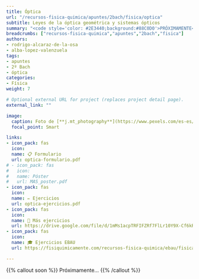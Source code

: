 ```yaml
---
title: Óptica
url: "/recursos-fisica-quimica/apuntes/2bach/fisica/optica"
subtitle: Leyes de la óptica geométrica y sistemas ópticos
summary: "<code style='color: #2E3440;background:#88C0D0'>PRÓXIMAMENTE</code> <br> Leyes de la óptica geométrica. Sistemas ópticos. El ojo humano. Instrumentos ópticos."
breadcrumbs: ["recursos-fisica-quimica","apuntes","2bach","fisica"]
authors:
- rodrigo-alcaraz-de-la-osa
- alba-lopez-valenzuela
tags:
- apuntes
- 2º Bach
- óptica
categories:
- Física
weight: 7

# Optional external URL for project (replaces project detail page).
external_link: ""

image:
  caption: Foto de [**j.mt_photography**](https://www.pexels.com/es-es/@j-mt_photography-628996) en [Pexels](https://www.pexels.com/es-es/)
  focal_point: Smart

links:
- icon_pack: fas
  icon:
  name: 📋 Formulario
  url: optica-formulario.pdf
# - icon_pack: fas
#   icon:
#   name: Póster
#   url: MAS_poster.pdf
- icon_pack: fas
  icon:
  name: ✏️ Ejercicios
  url: optica-ejercicios.pdf
- icon_pack: fas
  icon:
  name: 🔗 Más ejercicios
  url: https://drive.google.com/file/d/1mMs1acpTRFIFZRf7FlLr10Y9X-Cf6kRF/view
- icon_pack: fas
  icon:
  name: 🎓 Ejercicios EBAU
  url: https://fisiquimicamente.com/recursos-fisica-quimica/ebau/fisica/por-temas/optica/

---
```


<!-- <iframe src="https://phet.colorado.edu/sims/html/bending-light/latest/bending-light_es.html" width="800" height="600" scrolling="no" allowfullscreen></iframe> -->

<!-- https://twitter.com/PhETsims/status/1512132655990525968 -->

<!-- https://animagraffs.com/human-eye/ -->

<!-- https://drive.google.com/drive/folders/1dHvRh2eIV_sq_rNYFG7hitgXkf7hhm9E -->

{{% callout soon %}}
Próximamente...
{{% /callout %}}
